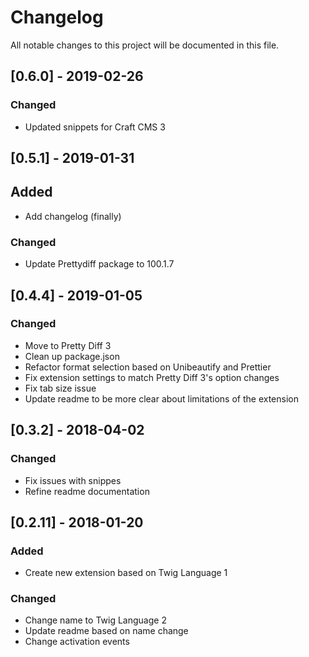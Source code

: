 # Changelog

All notable changes to this project will be documented in this file.

## [0.6.0] - 2019-02-26

### Changed

- Updated snippets for Craft CMS 3

## [0.5.1] - 2019-01-31

## Added

- Add changelog (finally)

### Changed

- Update Prettydiff package to 100.1.7

## [0.4.4] - 2019-01-05

### Changed

- Move to Pretty Diff 3
- Clean up package.json
- Refactor format selection based on Unibeautify and Prettier
- Fix extension settings to match Pretty Diff 3's option changes
- Fix tab size issue
- Update readme to be more clear about limitations of the extension

## [0.3.2] - 2018-04-02

### Changed

- Fix issues with snippes
- Refine readme documentation

## [0.2.11] - 2018-01-20

### Added

- Create new extension based on Twig Language 1

### Changed

- Change name to Twig Language 2
- Update readme based on name change
- Change activation events

